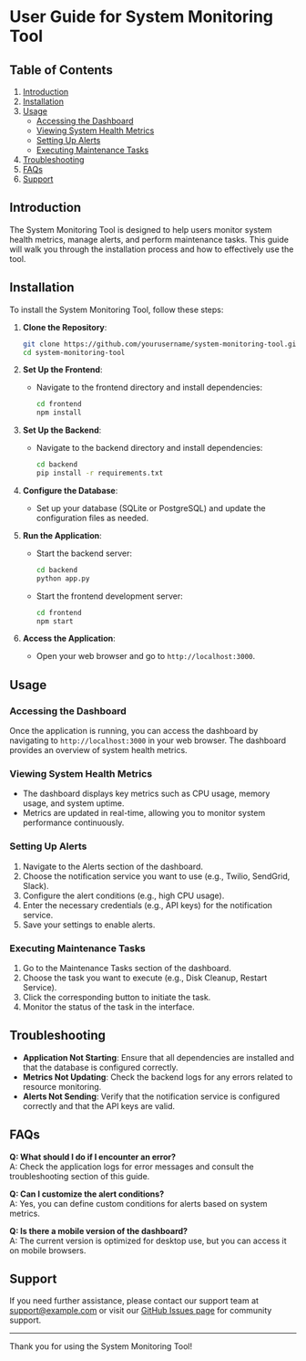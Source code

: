 # User Guide for System Monitoring Tool

## Table of Contents
1. [Introduction](#introduction)
2. [Installation](#installation)
3. [Usage](#usage)
   - [Accessing the Dashboard](#accessing-the-dashboard)
   - [Viewing System Health Metrics](#viewing-system-health-metrics)
   - [Setting Up Alerts](#setting-up-alerts)
   - [Executing Maintenance Tasks](#executing-maintenance-tasks)
4. [Troubleshooting](#troubleshooting)
5. [FAQs](#faqs)
6. [Support](#support)

## Introduction
The System Monitoring Tool is designed to help users monitor system health metrics, manage alerts, and perform maintenance tasks. This guide will walk you through the installation process and how to effectively use the tool.

## Installation
To install the System Monitoring Tool, follow these steps:

1. **Clone the Repository**:
   ```bash
   git clone https://github.com/yourusername/system-monitoring-tool.git
   cd system-monitoring-tool
   ```

2. **Set Up the Frontend**:
   - Navigate to the frontend directory and install dependencies:
     ```bash
     cd frontend
     npm install
     ```

3. **Set Up the Backend**:
   - Navigate to the backend directory and install dependencies:
     ```bash
     cd backend
     pip install -r requirements.txt
     ```

4. **Configure the Database**:
   - Set up your database (SQLite or PostgreSQL) and update the configuration files as needed.

5. **Run the Application**:
   - Start the backend server:
     ```bash
     cd backend
     python app.py
     ```
   - Start the frontend development server:
     ```bash
     cd frontend
     npm start
     ```

6. **Access the Application**:
   - Open your web browser and go to `http://localhost:3000`.

## Usage

### Accessing the Dashboard
Once the application is running, you can access the dashboard by navigating to `http://localhost:3000` in your web browser. The dashboard provides an overview of system health metrics.

### Viewing System Health Metrics
- The dashboard displays key metrics such as CPU usage, memory usage, and system uptime.
- Metrics are updated in real-time, allowing you to monitor system performance continuously.

### Setting Up Alerts
1. Navigate to the Alerts section of the dashboard.
2. Choose the notification service you want to use (e.g., Twilio, SendGrid, Slack).
3. Configure the alert conditions (e.g., high CPU usage).
4. Enter the necessary credentials (e.g., API keys) for the notification service.
5. Save your settings to enable alerts.

### Executing Maintenance Tasks
1. Go to the Maintenance Tasks section of the dashboard.
2. Choose the task you want to execute (e.g., Disk Cleanup, Restart Service).
3. Click the corresponding button to initiate the task.
4. Monitor the status of the task in the interface.

## Troubleshooting
- **Application Not Starting**: Ensure that all dependencies are installed and that the database is configured correctly.
- **Metrics Not Updating**: Check the backend logs for any errors related to resource monitoring.
- **Alerts Not Sending**: Verify that the notification service is configured correctly and that the API keys are valid.

## FAQs
**Q: What should I do if I encounter an error?**  
A: Check the application logs for error messages and consult the troubleshooting section of this guide.

**Q: Can I customize the alert conditions?**  
A: Yes, you can define custom conditions for alerts based on system metrics.

**Q: Is there a mobile version of the dashboard?**  
A: The current version is optimized for desktop use, but you can access it on mobile browsers.

## Support
If you need further assistance, please contact our support team at [support@example.com](mailto:support@example.com) or visit our [GitHub Issues page](https://github.com/yourusername/system-monitoring-tool/issues) for community support.

---

Thank you for using the System Monitoring Tool!
